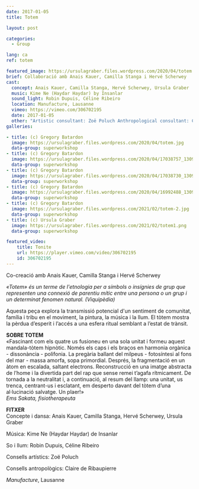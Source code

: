 ```yaml
---
date: 2017-01-05
title: Totem

layout: post

categories:
  - Group

lang: ca
ref: totem

featured_image: https://ursulagraber.files.wordpress.com/2020/04/totem.jpg?w=500&fit=crop
brief: Collaboració amb Anais Kauer, Camilla Stanga i Hervé Scherwey
cast:
  concept: Anais Kauer, Camilla Stanga, Hervé Scherwey, Ursula Graber
  music: Kime Ne (Haydar Haydar) by Insanlar
  sound_light: Robin Dupuis, Céline Ribeiro
  location: Manufacture, Lausanne
  vimeo: https://vimeo.com/306702195
  date: 2017-01-05
  other: "Artistic consultant: Zoë Poluch Anthropological consultant: Claire de Ribaupierre"
galleries:

- title: (c) Gregory Batardon
  image: https://ursulagraber.files.wordpress.com/2020/04/totem.jpg
  data-group: superworkshop
- title: (c) Gregory Batardon
  image: https://ursulagraber.files.wordpress.com/2020/04/17038757_1309926282406530_5896639958045333217_o.jpg
  data-group: superworkshop
- title: (c) Gregory Batardon
  image: https://ursulagraber.files.wordpress.com/2020/04/17038730_1309926322406526_3742290833211252186_o.jpg
  data-group: superworkshop
- title: (c) Gregory Batardon
  image: https://ursulagraber.files.wordpress.com/2020/04/16992488_1309926459073179_8615874270323999413_o.jpg
  data-group: superworkshop
- title: (c) Gregory Batardon
  image: https://ursulagraber.files.wordpress.com/2021/02/totem-2.jpg
  data-group: superworkshop
- title: (c) Ursula Graber
  image: https://ursulagraber.files.wordpress.com/2021/02/totem1.png
  data-group: superworkshop

featured_video:
    title: Tonite
    url: https://player.vimeo.com/video/306702195
    id: 306702195
---
```



<!-- [![Totem](https://i.vimeocdn.com/video/746500438_640.jpg)](https://player.vimeo.com/video/306702195) -->

Co-creació amb Anais Kauer, Camilla Stanga i Hervé Scherwey    


<i>«Totem» és un terme de l'etnologia per a símbols o insígnies de grup que representen una connexió de parentiu mític entre una persona o un grup i un determinat fenomen natural. (Viquipèdia) </i>   

Aquesta peça explora la transmissió potencial d'un sentiment de comunitat, família i tribu  en el moviment, la pintura, la música i la llum. El tòtem mostra la pèrdua d’esperit i l’accés a una esfera ritual semblant a l’estat de trànsit.

<!--plop-->
**SOBRE TOTEM**
<br>
«Fascinant com els quatre us fusioneu en una sola unitat i formeu aquest mandala-tòtem hipnòtic. Només els caps i els braços en harmonia orgànica - dissonància - polifonia. La pregària ballant del milpeus - fotosíntesi al fons del mar - massa amorfa, sopa primordial. Després, la fragmentació en un àtom en escalada, saltant electrons. Reconstrucció en una imatge abstracta de l’home i la divertida part del rap que sense remei t’agafa rítmicament. De tornada a la neutralitat i, a continuació, al resum del llamp: una unitat, us trenca, centrant-us i esclatant, em desperto davant del tòtem d’una al·lucinació salvatge. Un plaer!»
<br>
<i>Ems Sakata, fisiotherapeuta</i>




**FITXER**
<br>
Concepte i dansa: Anais Kauer, Camilla Stanga, Hervé Scherwey, Ursula Graber

Música: Kime Ne (Haydar Haydar) de Insanlar

So i llum: Robin Dupuis, Céline Ribeiro

Consells artístics: Zoë Poluch

Consells antropològics: Claire de Ribaupierre

<i>Manufacture</i>, Lausanne

